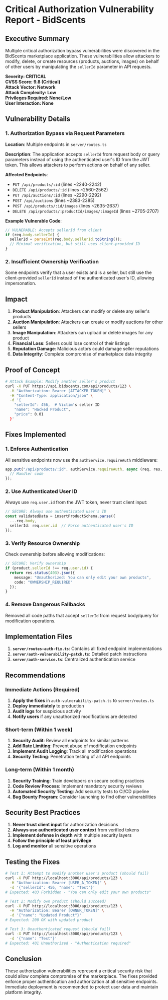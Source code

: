 # Critical Authorization Vulnerability Report - BidScents

## Executive Summary

Multiple critical authorization bypass vulnerabilities were discovered in the BidScents marketplace application. These vulnerabilities allow attackers to modify, delete, or create resources (products, auctions, images) on behalf of other users by manipulating the `sellerId` parameter in API requests.

**Severity: CRITICAL**  
**CVSS Score: 9.8 (Critical)**  
**Attack Vector: Network**  
**Attack Complexity: Low**  
**Privileges Required: None/Low**  
**User Interaction: None**

## Vulnerability Details

### 1. Authorization Bypass via Request Parameters

**Location**: Multiple endpoints in `server/routes.ts`

**Description**: The application accepts `sellerId` from request body or query parameters instead of using the authenticated user's ID from the JWT token. This allows attackers to perform actions on behalf of any seller.

**Affected Endpoints**:
- `PUT /api/products/:id` (lines ~2240-2242)
- `DELETE /api/products/:id` (lines ~2560-2562)
- `PUT /api/auctions/:id` (lines ~2290-2292)
- `POST /api/auctions` (lines ~2383-2385)
- `POST /api/products/:id/images` (lines ~2635-2637)
- `DELETE /api/products/:productId/images/:imageId` (lines ~2705-2707)

**Example Vulnerable Code**:
```typescript
// VULNERABLE: Accepts sellerId from client
if (req.body.sellerId) {
  sellerId = parseInt(req.body.sellerId.toString());
  // Minimal verification, but still uses client-provided ID
}
```

### 2. Insufficient Ownership Verification

Some endpoints verify that a user exists and is a seller, but still use the client-provided `sellerId` instead of the authenticated user's ID, allowing impersonation.

## Impact

1. **Product Manipulation**: Attackers can modify or delete any seller's products
2. **Auction Manipulation**: Attackers can create or modify auctions for other sellers
3. **Image Manipulation**: Attackers can upload or delete images for any product
4. **Financial Loss**: Sellers could lose control of their listings
5. **Reputation Damage**: Malicious actors could damage seller reputations
6. **Data Integrity**: Complete compromise of marketplace data integrity

## Proof of Concept

```bash
# Attack Example: Modify another seller's product
curl -X PUT https://api.bidscents.com/api/products/123 \
  -H "Authorization: Bearer [ATTACKER_TOKEN]" \
  -H "Content-Type: application/json" \
  -d '{
    "sellerId": 456,  # Victim's seller ID
    "name": "Hacked Product",
    "price": 0.01
  }'
```

## Fixes Implemented

### 1. Enforce Authentication

All sensitive endpoints now use the `authService.requireAuth` middleware:
```typescript
app.put("/api/products/:id", authService.requireAuth, async (req, res, next) => {
  // Handler code
});
```

### 2. Use Authenticated User ID

Always use `req.user.id` from the JWT token, never trust client input:
```typescript
// SECURE: Always use authenticated user's ID
const validatedData = insertProductSchema.parse({
  ...req.body,
  sellerId: req.user.id  // Force authenticated user's ID
});
```

### 3. Verify Resource Ownership

Check ownership before allowing modifications:
```typescript
// SECURE: Verify ownership
if (product.sellerId !== req.user.id) {
  return res.status(403).json({ 
    message: "Unauthorized: You can only edit your own products",
    code: "OWNERSHIP_REQUIRED"
  });
}
```

### 4. Remove Dangerous Fallbacks

Removed all code paths that accept `sellerId` from request body/query for modification operations.

## Implementation Files

1. **`server/routes-auth-fix.ts`**: Contains all fixed endpoint implementations
2. **`server/auth-vulnerability-patch.ts`**: Detailed patch instructions
3. **`server/auth-service.ts`**: Centralized authentication service

## Recommendations

### Immediate Actions (Required)
1. **Apply the fixes** in `auth-vulnerability-patch.ts` to `server/routes.ts`
2. **Deploy immediately** to production
3. **Audit logs** for suspicious activity
4. **Notify users** if any unauthorized modifications are detected

### Short-term (Within 1 week)
1. **Security Audit**: Review all endpoints for similar patterns
2. **Add Rate Limiting**: Prevent abuse of modification endpoints
3. **Implement Audit Logging**: Track all modification operations
4. **Security Testing**: Penetration testing of all API endpoints

### Long-term (Within 1 month)
1. **Security Training**: Train developers on secure coding practices
2. **Code Review Process**: Implement mandatory security reviews
3. **Automated Security Testing**: Add security tests to CI/CD pipeline
4. **Bug Bounty Program**: Consider launching to find other vulnerabilities

## Security Best Practices

1. **Never trust client input** for authorization decisions
2. **Always use authenticated user context** from verified tokens
3. **Implement defense in depth** with multiple security layers
4. **Follow the principle of least privilege**
5. **Log and monitor** all sensitive operations

## Testing the Fixes

```bash
# Test 1: Attempt to modify another user's product (should fail)
curl -X PUT http://localhost:3000/api/products/123 \
  -H "Authorization: Bearer [USER_A_TOKEN]" \
  -d '{"sellerId": 456, "name": "Test"}'
# Expected: 403 Forbidden - "You can only edit your own products"

# Test 2: Modify own product (should succeed)
curl -X PUT http://localhost:3000/api/products/123 \
  -H "Authorization: Bearer [OWNER_TOKEN]" \
  -d '{"name": "Updated Product"}'
# Expected: 200 OK with updated product

# Test 3: Unauthenticated request (should fail)
curl -X PUT http://localhost:3000/api/products/123 \
  -d '{"name": "Test"}'
# Expected: 401 Unauthorized - "Authentication required"
```

## Conclusion

These authorization vulnerabilities represent a critical security risk that could allow complete compromise of the marketplace. The fixes provided enforce proper authentication and authorization at all sensitive endpoints. Immediate deployment is recommended to protect user data and maintain platform integrity.